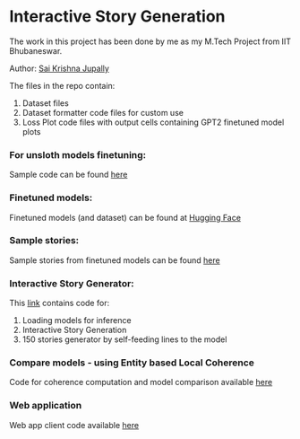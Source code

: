 # Interactive Story Generation

The work in this project has been done by me as my M.Tech Project from IIT Bhubaneswar.

Author: [Sai Krishna Jupally](https://mintu.dev)


The files in the repo contain:
1. Dataset files
2. Dataset formatter code files for custom use
3. Loss Plot code files with output cells containing GPT2 finetuned model plots

### For unsloth models finetuning:
Sample code can be found [here](https://colab.research.google.com/drive/167cf_6sv9qtc_1PHDKD01JxnCZrqSqtV?usp=sharing)

### Finetuned models:
Finetuned models (and dataset) can be found at [Hugging Face](https://huggingface.co/collections/mintujupally/interactive-story-generation-66328ee530fcf1ce990bc0a8)

### Sample stories:
Sample stories from finetuned models can be found [here](https://docs.google.com/document/d/1SnR4dg7VcQhnvEVm_MkLeHT3SnLvtp89LAehfVeFPos/edit?usp=sharing)

### Interactive Story Generator:
This [link](https://colab.research.google.com/drive/1VGTCFM8lKyqXBSKERLP2Wc2EZ-oMb35Q?usp=sharing) contains code for:
1. Loading models for inference
2. Interactive Story Generation
3. 150 stories generator by self-feeding lines to the model

### Compare models - using Entity based Local Coherence 
Code for coherence computation and model comparison available [here](https://colab.research.google.com/drive/1WfqzvOFkN-pW3ax62AZXO9yxt1Gbu4qZ?usp=sharing)

### Web application
Web app client code available [here](https://github.com/MintuJupally/ISG-web/)
